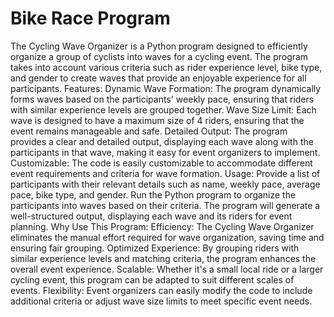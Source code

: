 # Bike Race Program
 The Cycling Wave Organizer is a Python program designed to efficiently organize a group of cyclists into waves for a cycling event. The program takes into account various criteria such as rider experience level, bike type, and gender to create waves that provide an enjoyable experience for all participants.  Features:  Dynamic Wave Formation: The program dynamically forms waves based on the participants' weekly pace, ensuring that riders with similar experience levels are grouped together.  Wave Size Limit: Each wave is designed to have a maximum size of 4 riders, ensuring that the event remains manageable and safe.  Detailed Output: The program provides a clear and detailed output, displaying each wave along with the participants in that wave, making it easy for event organizers to implement.  Customizable: The code is easily customizable to accommodate different event requirements and criteria for wave formation.  Usage:  Provide a list of participants with their relevant details such as name, weekly pace, average pace, bike type, and gender.  Run the Python program to organize the participants into waves based on their criteria.  The program will generate a well-structured output, displaying each wave and its riders for event planning.  Why Use This Program:  Efficiency: The Cycling Wave Organizer eliminates the manual effort required for wave organization, saving time and ensuring fair grouping.  Optimized Experience: By grouping riders with similar experience levels and matching criteria, the program enhances the overall event experience.  Scalable: Whether it's a small local ride or a larger cycling event, this program can be adapted to suit different scales of events.  Flexibility: Event organizers can easily modify the code to include additional criteria or adjust wave size limits to meet specific event needs.
